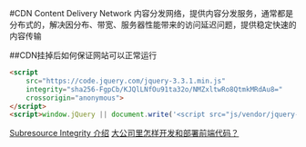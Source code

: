 #CDN
Content Delivery Network 内容分发网络，提供内容分发服务，通常都是分布式的，解决因分布、带宽、服务器性能带来的访问延迟问题，提供稳定快速的内容传输

##CDN挂掉后如何保证网站可以正常运行
``` HTML
<script 
    src="https://code.jquery.com/jquery-3.3.1.min.js" 
    integrity="sha256-FgpCb/KJQlLNfOu91ta32o/NMZxltwRo8QtmkMRdAu8=" 
    crossorigin="anonymous">
</script>
<script>window.jQuery || document.write('<script src="js/vendor/jquery-3.3.1.min.js"><\/script>')</script>
```

[Subresource Integrity 介绍](https://imququ.com/post/subresource-integrity.html)
[大公司里怎样开发和部署前端代码？](https://github.com/fouber/blog/issues/6)